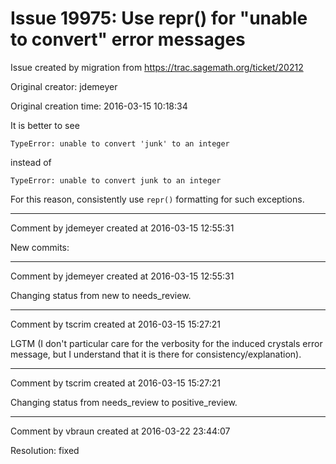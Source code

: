 # Issue 19975: Use repr() for "unable to convert" error messages

Issue created by migration from https://trac.sagemath.org/ticket/20212

Original creator: jdemeyer

Original creation time: 2016-03-15 10:18:34

It is better to see

```
TypeError: unable to convert 'junk' to an integer
```

instead of

```
TypeError: unable to convert junk to an integer
```

For this reason, consistently use `repr()` formatting for such exceptions.


---

Comment by jdemeyer created at 2016-03-15 12:55:31

New commits:


---

Comment by jdemeyer created at 2016-03-15 12:55:31

Changing status from new to needs_review.


---

Comment by tscrim created at 2016-03-15 15:27:21

LGTM (I don't particular care for the verbosity for the induced crystals error message, but I understand that it is there for consistency/explanation).


---

Comment by tscrim created at 2016-03-15 15:27:21

Changing status from needs_review to positive_review.


---

Comment by vbraun created at 2016-03-22 23:44:07

Resolution: fixed
